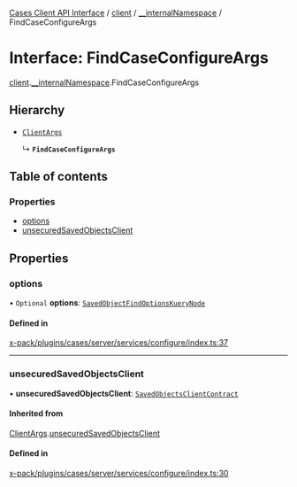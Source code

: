 [Cases Client API Interface](../README.md) / [client](../modules/client.md) / [\_\_internalNamespace](../modules/client.__internalNamespace.md) / FindCaseConfigureArgs

# Interface: FindCaseConfigureArgs

[client](../modules/client.md).[__internalNamespace](../modules/client.__internalNamespace.md).FindCaseConfigureArgs

## Hierarchy

- [`ClientArgs`](client.__internalNamespace.ClientArgs.md)

  ↳ **`FindCaseConfigureArgs`**

## Table of contents

### Properties

- [options](client.__internalNamespace.FindCaseConfigureArgs.md#options)
- [unsecuredSavedObjectsClient](client.__internalNamespace.FindCaseConfigureArgs.md#unsecuredsavedobjectsclient)

## Properties

### options

• `Optional` **options**: [`SavedObjectFindOptionsKueryNode`](../modules/client.__internalNamespace.md#savedobjectfindoptionskuerynode)

#### Defined in

[x-pack/plugins/cases/server/services/configure/index.ts:37](https://github.com/elastic/kibana/blob/06b0f975f60/x-pack/plugins/cases/server/services/configure/index.ts#L37)

___

### unsecuredSavedObjectsClient

• **unsecuredSavedObjectsClient**: [`SavedObjectsClientContract`](../modules/client.__internalNamespace.md#savedobjectsclientcontract)

#### Inherited from

[ClientArgs](client.__internalNamespace.ClientArgs.md).[unsecuredSavedObjectsClient](client.__internalNamespace.ClientArgs.md#unsecuredsavedobjectsclient)

#### Defined in

[x-pack/plugins/cases/server/services/configure/index.ts:30](https://github.com/elastic/kibana/blob/06b0f975f60/x-pack/plugins/cases/server/services/configure/index.ts#L30)
